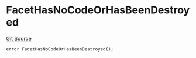 # FacetHasNoCodeOrHasBeenDestroyed
[Git Source](https://github.com/thrackle-io/forte-rules-engine/blob/870573a1cabb155592086e193c28d8b5f4d263c4/src/client/token/handler/diamond/HandlerDiamond.sol)


```solidity
error FacetHasNoCodeOrHasBeenDestroyed();
```

